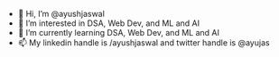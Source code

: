 - 👋 Hi, I’m @ayushjaswal
- 👀 I’m interested in DSA, Web Dev, and ML and AI
- 🌱 I’m currently learning DSA, Web Dev, and ML and AI
- 📫 My linkedin handle is /ayushjaswal and twitter handle is @ayujas

<!---
ayushjaswal/ayushjaswal is a ✨ special ✨ repository because its `README.md` (this file) appears on your GitHub profile.
You can click the Preview link to take a look at your changes.
--->

